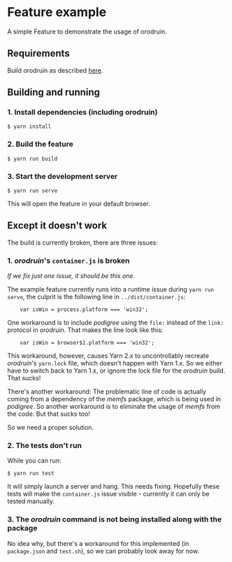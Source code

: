 # Feature example

A simple Feature to demonstrate the usage of orodruin.

## Requirements

Build orodruin as described [here](../README.md).

## Building and running

### 1. Install dependencies (including orodruin)

```
$ yarn install
```

### 2. Build the feature

```
$ yarn run build
```

### 3. Start the development server

```
$ yarn run serve
```

This will open the feature in your default browser.

## Except it doesn't work

The build is currently broken, there are three issues:

### 1. _orodruin_'s `container.js` is broken

_If we fix just one issue, it should be this one._

The example feature currently runs into a runtime issue during `yarn run serve`,
the culprit is the following line in `../dist/container.js`:

```
    var isWin = process.platform === 'win32';
```

One workaround is to include _podigree_ using the `file:` instead of the `link:`
protocol in _orodruin_. That makes the line look like this:

```
    var isWin = browser$1.platform === 'win32';
```

This workaround, however, causes Yarn 2.x to uncontrollably recreate
_orodruin_'s `yarn.lock` file, which doesn't happen with Yarn 1.x. So we either
have to switch back to Yarn 1.x, or ignore the lock file for the _orodruin_
build. That sucks!

There's another workaround: The problematic line of code is actually coming from
a dependency of the _memfs_ package, which is being used in _podigree_. So
another workaround is to eliminate the usage of _memfs_ from the code. But that
sucks too!

So we need a proper solution.

### 2. The tests don't run

While you can run:

```
$ yarn run test
```

It will simply launch a server and hang. This needs fixing. Hopefully these
tests will make the `container.js` issue visible - currently it can only be
tested manually.

### 3. The _orodruin_ command is not being installed along with the package

No idea why, but there's a workaround for this implemented (in `package.json`
and `test.sh`), so we can probably look away for now.
